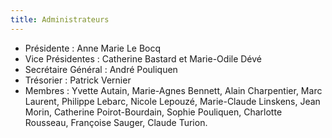```yaml
---
title: Administrateurs
---
```


 - Présidente : Anne Marie Le Bocq
 - Vice Présidentes : Catherine Bastard et Marie-Odile Dévé
 - Secrétaire Général : André Pouliquen
 - Trésorier : Patrick Vernier
 - Membres : Yvette Autain, Marie-Agnes Bennett, Alain Charpentier, Marc Laurent, Philippe Lebarc, Nicole Lepouzé, Marie-Claude Linskens, Jean Morin, Catherine Poirot-Bourdain, Sophie Pouliquen, Charlotte Rousseau,  Françoise Sauger, Claude Turion.